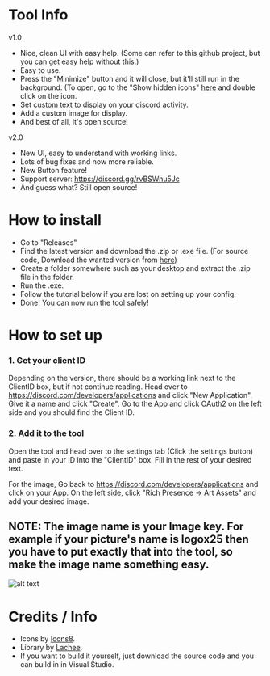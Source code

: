 # Tool Info
 v1.0
- Nice, clean UI with easy help. (Some can refer to this github project, but you can get easy help without this.)
- Easy to use.
- Press the "Minimize" button and it will close, but it'll still run in the background. (To open, go to the "Show hidden icons" [here](https://i.imgur.com/lBHgHW8.png) and double click on the icon.
- Set custom text to display on your discord activity.
- Add a custom image for display.
- And best of all, it's open source!

v2.0
- New UI, easy to understand with working links.
- Lots of bug fixes and now more reliable.
- New Button feature!
- Support server: https://discord.gg/rvBSWnu5Jc
- And guess what? Still open source!

# How to install

- Go to "Releases"
- Find the latest version and download the .zip or .exe file. (For source code, Download the wanted version from [here](https://github.com/txzDev/DiscordRPCTool/tree/main/src))
- Create a folder somewhere such as your desktop and extract the .zip file in the folder.
- Run the .exe.
- Follow the tutorial below if you are lost on setting up your config.
- Done! You can now run the tool safely!

# How to set up

### 1. Get your client ID 

Depending on the version, there should be a working link next to the ClientID box, but if not continue reading.
Head over to https://discord.com/developers/applications and click "New Application". 
Give it a name and click "Create". Go to the App and click OAuth2 on the left side and you should find the Client ID.

### 2. Add it to the tool

Open the tool and head over to the settings tab (Click the settings button) and paste in your ID into the "ClientID" box.
Fill in the rest of your desired text.

For the image, Go back to https://discord.com/developers/applications and click on your App. On the left side, click "Rich Presence -> Art Assets" and add your desired image.

## NOTE: The image name is your Image key. For example if your picture's name is logox25 then you have to put exactly that into the tool, so make the image name something easy.

![alt text](https://i.imgur.com/3m8QtNw.png)

# Credits / Info

- Icons by [Icons8](https://icons8.com/).
- Library by [Lachee](hhttps://github.com/Lachee/discord-rpc-csharp).
- If you want to build it yourself, just download the source code and you can build in in Visual Studio.
